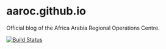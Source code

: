 # aaroc.github.io
Official blog of the Africa Arabia Regional Operations Centre.

[![Build Status](https://travis-ci.org/AAROC/aaroc.github.io.svg?branch=master)](https://travis-ci.org/AAROC/aaroc.github.io)
